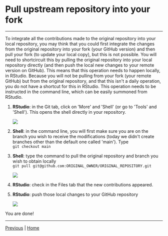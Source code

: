 # Pull upstream repository into your fork

***

To integrate all the contributions made to the original repository into your local repository, you may think that you could first integrate the changes from the original repository into your fork (your GitHub version) and then pull your fork (to update your local copy), but this is not possible. You will need to shortcircuit this by pulling the original repository into your local repository directly (and then push the local new changes to your remote version on GitHub). This means that this operation needs to happen locally, in RStudio. Because you will not be pulling from your fork (your remote GitHub) but from the original repository, and that this isn't a daily operation, you do not have a shortcut for this in RStudio. This operation needs to be instructed in the command line, which can be easily summoned from RStudio.

1. **RStudio**: in the Git tab, click on 'More' and 'Shell' (or go to 'Tools' and 'Shell'). This opens the shell directly in your repository.

    ![](./assets/open-shell.png)

2. **Shell**: in the command line, you will first make sure you are on the branch you wish to receive the modifications (today we didn't create branches other than the default one called 'main'). Type  
    `git checkout main` 

3. **Shell**: type the command to pull the original repository and branch you wish to obtain locally  
    `git pull git@github.com:ORIGINAL_OWNER/ORIGINAL_REPOSITORY.git`

    ![](./assets/command-line.png)

4. **RStudio**: check in the Files tab that the new contributions appeared.

5. **RStudio**: push those local changes to your GitHub repository

    ![](./assets/final-push.png)


You are done!

***

[Previous](./merge.md) | [Home](./README.md)
